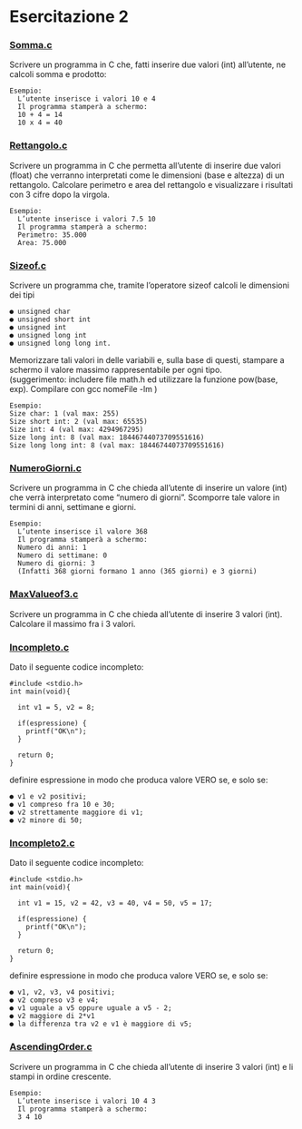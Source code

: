 # Esercitazione 2

### [Somma.c](https://github.com/fralabi/Computer_Engineering/blob/main/Primo_Anno/CALCOLATORI%20ELETTRONICI%20C.I.%20-%20FONDAMENTI%20DI%20PROGRAMMAZIONE/ESERCITAZIONE/2/Somma.c)
Scrivere un programma in C che, fatti inserire due valori (int) all’utente, ne calcoli somma e prodotto:
```
Esempio:
  L’utente inserisce i valori 10 e 4
  Il programma stamperà a schermo:
  10 + 4 = 14
  10 x 4 = 40
```
### [Rettangolo.c](https://github.com/fralabi/Computer_Engineering/blob/main/Primo_Anno/CALCOLATORI%20ELETTRONICI%20C.I.%20-%20FONDAMENTI%20DI%20PROGRAMMAZIONE/ESERCITAZIONE/2/Rettangolo.c)
Scrivere un programma in C che permetta all’utente di inserire due valori (float) che verranno
interpretati come le dimensioni (base e altezza) di un rettangolo. Calcolare perimetro e area del rettangolo
e visualizzare i risultati con 3 cifre dopo la virgola.
```
Esempio:
  L’utente inserisce i valori 7.5 10
  Il programma stamperà a schermo:
  Perimetro: 35.000
  Area: 75.000
```
### [Sizeof.c](https://github.com/fralabi/Computer_Engineering/blob/main/Primo_Anno/CALCOLATORI%20ELETTRONICI%20C.I.%20-%20FONDAMENTI%20DI%20PROGRAMMAZIONE/ESERCITAZIONE/2/SizeOf.c)
Scrivere un programma che, tramite l’operatore sizeof calcoli le dimensioni dei tipi
```
● unsigned char
● unsigned short int
● unsigned int
● unsigned long int
● unsigned long long int.
```
Memorizzare tali valori in delle variabili e, sulla base di questi, stampare a schermo il valore massimo
rappresentabile per ogni tipo. <br>
(suggerimento: includere file math.h ed utilizzare la funzione pow(base, exp). Compilare con gcc nomeFile -lm )
```
Esempio:
Size char: 1 (val max: 255)
Size short int: 2 (val max: 65535)
Size int: 4 (val max: 4294967295)
Size long int: 8 (val max: 18446744073709551616)
Size long long int: 8 (val max: 18446744073709551616)
```
###  [NumeroGiorni.c](https://github.com/fralabi/Computer_Engineering/blob/main/Primo_Anno/CALCOLATORI%20ELETTRONICI%20C.I.%20-%20FONDAMENTI%20DI%20PROGRAMMAZIONE/ESERCITAZIONE/2/NumeroGiorni.c)
Scrivere un programma in C che chieda all’utente di inserire un valore (int) che verrà interpretato come
“numero di giorni”. Scomporre tale valore in termini di anni, settimane e giorni.
```
Esempio:
  L’utente inserisce il valore 368
  Il programma stamperà a schermo:
  Numero di anni: 1
  Numero di settimane: 0
  Numero di giorni: 3
  (Infatti 368 giorni formano 1 anno (365 giorni) e 3 giorni)
```
### [MaxValueof3.c](https://github.com/fralabi/Computer_Engineering/blob/main/Primo_Anno/CALCOLATORI%20ELETTRONICI%20C.I.%20-%20FONDAMENTI%20DI%20PROGRAMMAZIONE/ESERCITAZIONE/2/MaxValueof3.c)
Scrivere un programma in C che chieda all’utente di inserire 3 valori (int).
Calcolare il massimo fra i 3 valori.

### [Incompleto.c](https://github.com/fralabi/Computer_Engineering/blob/main/Primo_Anno/CALCOLATORI%20ELETTRONICI%20C.I.%20-%20FONDAMENTI%20DI%20PROGRAMMAZIONE/ESERCITAZIONE/2/Incompleto.c)
Dato il seguente codice incompleto:
```
#include <stdio.h>
int main(void){

  int v1 = 5, v2 = 8;
  
  if(espressione) {
    printf("OK\n");
  }
  
  return 0;
}
```
definire espressione in modo che produca valore VERO se, e solo se:
```
● v1 e v2 positivi;
● v1 compreso fra 10 e 30;
● v2 strettamente maggiore di v1;
● v2 minore di 50;
```
### [Incompleto2.c](https://github.com/fralabi/Computer_Engineering/blob/main/Primo_Anno/CALCOLATORI%20ELETTRONICI%20C.I.%20-%20FONDAMENTI%20DI%20PROGRAMMAZIONE/ESERCITAZIONE/2/Incompleto2.c)
Dato il seguente codice incompleto:
```
#include <stdio.h>
int main(void){

  int v1 = 15, v2 = 42, v3 = 40, v4 = 50, v5 = 17;
  
  if(espressione) {
    printf("OK\n");
  }
  
  return 0;
}
```
definire espressione in modo che produca valore VERO se, e solo se:
```
● v1, v2, v3, v4 positivi;
● v2 compreso v3 e v4;
● v1 uguale a v5 oppure uguale a v5 - 2;
● v2 maggiore di 2*v1
● la differenza tra v2 e v1 è maggiore di v5;
```
### [AscendingOrder.c](https://github.com/fralabi/Computer_Engineering/blob/main/Primo_Anno/CALCOLATORI%20ELETTRONICI%20C.I.%20-%20FONDAMENTI%20DI%20PROGRAMMAZIONE/ESERCITAZIONE/2/AscendingOrder.c)
Scrivere un programma in C che chieda all’utente di inserire 3 valori (int) e li stampi in ordine crescente.
```
Esempio:
  L’utente inserisce i valori 10 4 3
  Il programma stamperà a schermo:
  3 4 10
```
